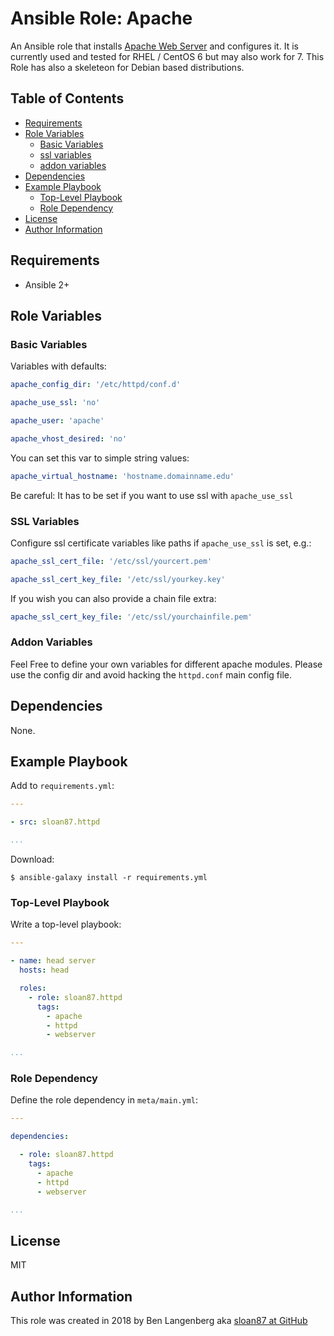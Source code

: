 Ansible Role: Apache
=====================

An Ansible role that installs [Apache Web Server][apache] and configures it. It is currently used and tested for RHEL / CentOS 6 but may also work for 7. This Role has also a skeleteon for Debian based distributions.

Table of Contents
-----------------

<!-- toc -->

- [Requirements](#requirements)
- [Role Variables](#role-variables)
  * [Basic Variables](#basic-variables)
  * [ssl variables](#ssl-variables)
  * [addon variables](#addon-variables)
- [Dependencies](#dependencies)
- [Example Playbook](#example-playbook)
  * [Top-Level Playbook](#top-level-playbook)
  * [Role Dependency](#role-dependency)
- [License](#license)
- [Author Information](#author-information)

<!-- tocstop -->

Requirements
------------

- Ansible 2+

Role Variables
--------------

### Basic Variables

Variables with defaults:

```yml
apache_config_dir: '/etc/httpd/conf.d'

apache_use_ssl: 'no'

apache_user: 'apache'

apache_vhost_desired: 'no'
```

You can set this var to simple string values:

```yml
apache_virtual_hostname: 'hostname.domainname.edu'
```
Be careful: It has to be set if you want to use ssl with `apache_use_ssl`

### SSL Variables

Configure ssl certificate variables like paths if `apache_use_ssl` is set, e.g.:

```yml
apache_ssl_cert_file: '/etc/ssl/yourcert.pem'

apache_ssl_cert_key_file: '/etc/ssl/yourkey.key'
```

If you wish you can also provide a chain file extra:

```yml
apache_ssl_cert_key_file: '/etc/ssl/yourchainfile.pem'
```

### Addon Variables

Feel Free to define your own variables for different apache modules. Please use the config dir and avoid hacking the `httpd.conf` main config file.

Dependencies
------------

None.

Example Playbook
----------------

Add to `requirements.yml`:

```yml
---

- src: sloan87.httpd

...
```

Download:

```console
$ ansible-galaxy install -r requirements.yml
```

### Top-Level Playbook

Write a top-level playbook:

```yml
---

- name: head server
  hosts: head

  roles:
    - role: sloan87.httpd
      tags:
        - apache
        - httpd
        - webserver

...
```

### Role Dependency

Define the role dependency in `meta/main.yml`:

```yml
---

dependencies:

  - role: sloan87.httpd
    tags:
      - apache
      - httpd
      - webserver

...
```

License
-------

MIT

Author Information
------------------

This role was created in 2018 by Ben Langenberg aka [sloan87 at GitHub][sloan87]


[apache]: https://www.apache.org
[sloan87]: https://github.com/sloan87

